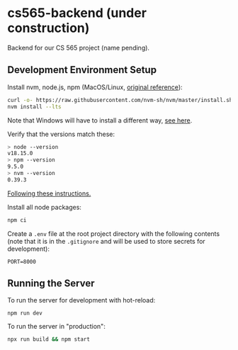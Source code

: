 # cs565-backend (under construction)

Backend for our CS 565 project (name pending).

## Development Environment Setup

Install nvm, node.js, npm (MacOS/Linux, [original reference](https://learn.microsoft.com/en-us/windows/dev-environment/javascript/nodejs-on-wsl)):
```bash
curl -o- https://raw.githubusercontent.com/nvm-sh/nvm/master/install.sh | bash
nvm install --lts
```

Note that Windows will have to install a different way, [see here](https://github.com/coreybutler/nvm-windows).

Verify that the versions match these:
```bash
> node --version
v18.15.0
> npm --version
9.5.0
> nvm --version
0.39.3
```

[Following these instructions.](https://blog.logrocket.com/how-to-set-up-node-typescript-express/)

Install all node packages:
<!-- TODO: install vs ci? -->
```bash
npm ci
```

Create a `.env` file at the root project directory with the following contents (note that it is in the `.gitignore` and will be used to store secrets for development):
```properties
PORT=8000
```

## Running the Server

To run the server for development with hot-reload:
<!-- TODO: doesn't refresh browser, look into that -->
```
npm run dev
```

To run the server in "production":
```bash
npx run build && npm start
```

<!-- TODO: is the concurrently / nodemon setup for ts correct? -->
<!-- TODO: setup eslint (prettier) -->
<!-- TODO: setup MongoDB -->
<!-- TODO: setup Heroku -->
<!-- TODO: auto-deploy to Heroku -->